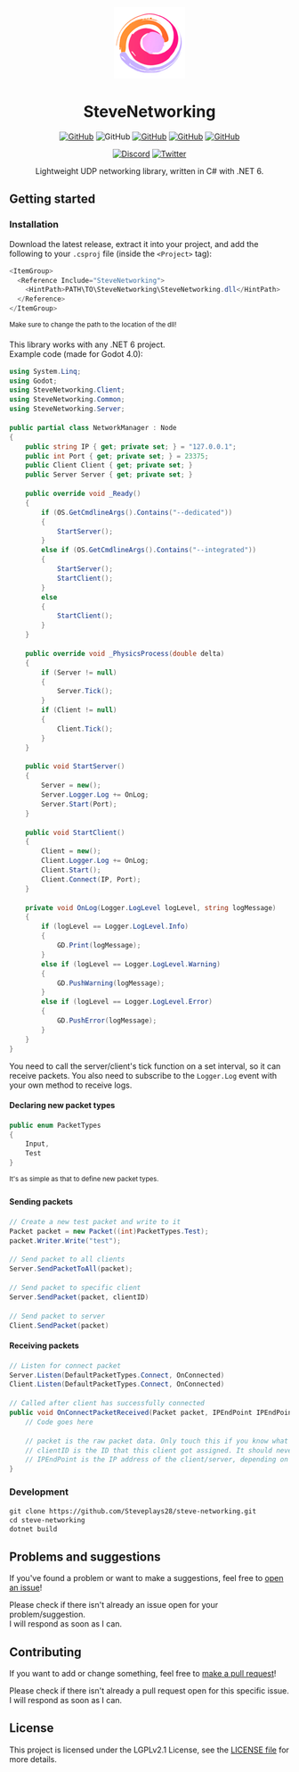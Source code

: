 <div align="center">
<img src="docs/icon.png" alt="SteveNetworking icon/logo" width="128"/>

<h1>SteveNetworking</h1>

[![GitHub](https://img.shields.io/github/license/Steveplays28/nexlib)](https://github.com/Steveplays28/nexlib/blob/main/LICENSE)
![GitHub](https://img.shields.io/github/repo-size/Steveplays28/nexlib)
[![GitHub](https://img.shields.io/github/forks/Steveplays28/nexlib)](https://github.com/Steveplays28/nexlib/network/members)
[![GitHub](https://img.shields.io/github/issues/Steveplays28/nexlib)](https://github.com/Steveplays28/nexlib/issues)
[![GitHub](https://img.shields.io/github/issues-pr/Steveplays28/nexlib)](https://github.com/Steveplays28/nexlib/pulls)

[![Discord](https://img.shields.io/discord/746681304111906867?label=chat%20on%20Discord%20%7C%20Steve%27s%20underwater%20paradise)](https://discord.gg/KbWxgGg)
[![Twitter](https://img.shields.io/twitter/follow/Steveplays28?label=Steveplays28%20%7C%20Followers)](https://twitter.com/Steveplays28)

Lightweight UDP networking library, written in C# with .NET 6.
</div>

## Getting started
### Installation  
Download the latest release, extract it into your project, and add the following to your `.csproj` file (inside the `<Project>` tag):
```cs
<ItemGroup>
  <Reference Include="SteveNetworking">
    <HintPath>PATH\TO\SteveNetworking\SteveNetworking.dll</HintPath>
  </Reference>
</ItemGroup>
```
<sup>Make sure to change the path to the location of the dll!</sup>

This library works with any .NET 6 project.  
Example code (made for Godot 4.0):
```cs
using System.Linq;
using Godot;
using SteveNetworking.Client;
using SteveNetworking.Common;
using SteveNetworking.Server;

public partial class NetworkManager : Node
{
	public string IP { get; private set; } = "127.0.0.1";
	public int Port { get; private set; } = 23375;
	public Client Client { get; private set; }
	public Server Server { get; private set; }

	public override void _Ready()
	{
		if (OS.GetCmdlineArgs().Contains("--dedicated"))
		{
			StartServer();
		}
		else if (OS.GetCmdlineArgs().Contains("--integrated"))
		{
			StartServer();
			StartClient();
		}
		else
		{
			StartClient();
		}
	}

	public override void _PhysicsProcess(double delta)
	{
		if (Server != null)
		{
			Server.Tick();
		}
		if (Client != null)
		{
			Client.Tick();
		}
	}

	public void StartServer()
	{
		Server = new();
		Server.Logger.Log += OnLog;
		Server.Start(Port);
	}

	public void StartClient()
	{
		Client = new();
		Client.Logger.Log += OnLog;
		Client.Start();
		Client.Connect(IP, Port);
	}

	private void OnLog(Logger.LogLevel logLevel, string logMessage)
	{
		if (logLevel == Logger.LogLevel.Info)
		{
			GD.Print(logMessage);
		}
		else if (logLevel == Logger.LogLevel.Warning)
		{
			GD.PushWarning(logMessage);
		}
		else if (logLevel == Logger.LogLevel.Error)
		{
			GD.PushError(logMessage);
		}
	}
}
```
You need to call the server/client's tick function on a set interval, so it can receive packets.
You also need to subscribe to the `Logger.Log` event with your own method to receive logs.

#### Declaring new packet types
```cs
public enum PacketTypes
{
	Input,
	Test
}
```
<sup>It's as simple as that to define new packet types.</sup>

#### Sending packets
```cs
// Create a new test packet and write to it
Packet packet = new Packet((int)PacketTypes.Test);
packet.Writer.Write("test");

// Send packet to all clients
Server.SendPacketToAll(packet);

// Send packet to specific client
Server.SendPacket(packet, clientID)

// Send packet to server
Client.SendPacket(packet)
```

#### Receiving packets
```cs
// Listen for connect packet
Server.Listen(DefaultPacketTypes.Connect, OnConnected)
Client.Listen(DefaultPacketTypes.Connect, OnConnected)

// Called after client has successfully connected
public void OnConnectPacketReceived(Packet packet, IPEndPoint IPEndPoint, int? clientID) {
	// Code goes here

	// packet is the raw packet data. Only touch this if you know what you're doing, normally you shouldn't need to use this.
	// clientID is the ID that this client got assigned. It should never be null, please send a bug report if this happens.
	// IPEndPoint is the IP address of the client/server, depending on who listened for the packet.
}
```

### Development
```
git clone https://github.com/Steveplays28/steve-networking.git
cd steve-networking
dotnet build
```

## Problems and suggestions  
If you've found a problem or want to make a suggestions, feel free to [open an issue](https://github.com/Steveplays28/nexlib/issues/new)!

Please check if there isn't already an issue open for your problem/suggestion.  
I will respond as soon as I can.

## Contributing  
If you want to add or change something, feel free to [make a pull request](https://github.com/Steveplays28/nexlib/compare)!

Please check if there isn't already a pull request open for this specific issue.  
I will respond as soon as I can.

## License  
This project is licensed under the LGPLv2.1 License, see the [LICENSE file](https://github.com/Steveplays28/nexlib/blob/main/LICENSE) for more details.

